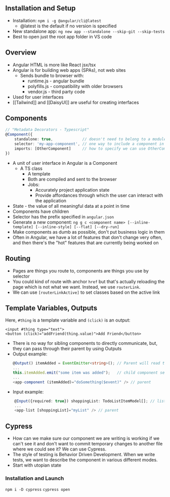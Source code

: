 ## Installation and Setup
- Installation:
	`npm i -g @angular/cli@latest`
	- @latest is the default if no version is specified
- New standalone app:
	`ng new app --standalone --skip-git --skip-tests`
- Best to open just the root app folder in VS code

## Overview
- Angular HTML is more like React jsx/tsx
- Angular is for building web apps (SPAs), not web sites
	- Sends bundle to browser with:
		- runtime.js - angular bundle
		- polyfills.js - compatibility with older browsers
		- vendor.js - third party code
- Used for user interfaces
- [[Tailwind]] and [[DaisyUI]] are useful for creating interfaces

## Components
```ts
// "Metadata Decorators - Typescript"
@Component({
	standalone: true,             // doesn't need to belong to a module
	selector: 'my-app-component', // one way to include a component in HTML
	imports: [OtherComponent]     // how to specify we can use OtherComponent's selector
})
```

- A unit of user interface in Angular is a Component
	- A TS class
		- A template
		- Both are compiled and sent to the browser
		- Jobs:
			- Accurately project application state
			- Provide affordances through which the user can interact with the application
- State - the value of all meaningful data at a point in time
- Components have children
- Selector has the prefix specified in `angular.json`
- Generate a new component:
	`ng g c <component name> [--inline-template] [--inline-style] [--flat] [--dry-run]`
- Make components as dumb as possible, don't put business logic in them
- Often in Angular, we have a lot of features that don't change very often, and then there's the "hot" features that are currently being worked on

## Routing
- Pages are things you route to, components are things you use by selector
- You could kind of route with anchor `href` but that's actually reloading the page which is not what we want. Instead, we use `routerLink`.
- We can use `[routerLinkActive]` to set classes based on the active link

## Template Variables, Outputs
Here, `#thing` is a template variable and `(click)` is an output:
```tsx
<input #thing type="text">
<button (click)="addFriend(thing.value)">Add Friend</button>
```

- There is no way for sibling components to directly communicate, but, they can pass through their parent by using Outputs
- Output example:
	```ts
	@Output() itemAdded = EventEmitter<string>(); // Parent will read this child event
	...
	this.itemAdded.emit("some item was added");   // child component sends event
	...
	<app-component (itemAdded)="doSomething($event)" /> // parent
	```
- Input example:
```ts
	@Input({required: true}) shoppingList: TodoListItemModel[]; // list component
	...
	<app-list [shoppingList]="myList" /> // parent
```

## Cypress
- How can we make sure our component we are writing is working if we can't see it and don't want to commit temporary changes to another file where we could see it? We can use Cypress.
- The style of testing is Behavior Driven Development. When we write tests, we want to describe the component in various different modes.
- Start with utopian state

### Installation and Launch
`npm i -D cypress`
`cypress open`
